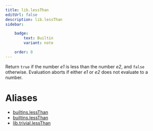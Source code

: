 ```yaml
---
title: lib.lessThan
editUrl: false
description: lib.lessThan
sidebar:

    badge:
        text: Builtin
        variant: note

    order: 8
---
```


Return `true` if the number *e1* is less than the number *e2*, and
`false` otherwise. Evaluation aborts if either *e1* or *e2* does not
evaluate to a number.


# Aliases

- [builtins.lessThan](/nix-doc-comments/reference/builtins/builtins-lessthan)
- [builtins.lessThan](/nix-doc-comments/reference/builtins/builtins-lessthan)
- [lib.trivial.lessThan](/nix-doc-comments/reference/lib/trivial/lib-trivial-lessthan)


